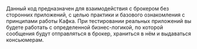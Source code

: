 Данный код предназначен для взаимодействия с брокером без сторонних приложений, с целью практики и базового ознакомления с принципами работы Кафка. 
При тестировании реальных приложений вы будете работать с определенной бизнес-логикой, по которой сообщения будут отправляться в брокер, храниться в нём и выдаваться консьюмерам.
